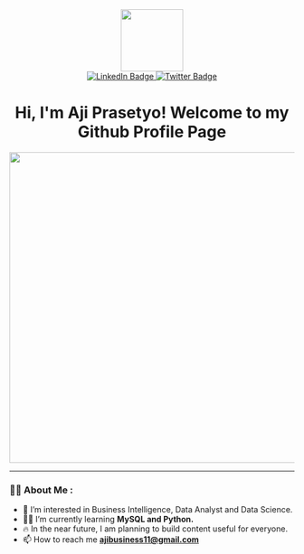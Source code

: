 <div id="header" align="center">
  <img src="https://media.giphy.com/media/M9gbBd9nbDrOTu1Mqx/giphy.gif" width="110"/>
</div>
<div id="badges" align="center">
  <a href="https://www.linkedin.com/in/ajiprasetyo11/">
    <img src="https://img.shields.io/badge/LinkedIn-blue?style=for-the-badge&logo=linkedin&logoColor=white" alt="LinkedIn Badge"/>
  </a>
  <a href="https://twitter.com/datawithap">
    <img src="https://img.shields.io/badge/Twitter-blue?style=for-the-badge&logo=twitter&logoColor=white" alt="Twitter Badge"/>
  </a>
<h1>
  Hi, I'm Aji Prasetyo! Welcome to my Github Profile Page
</h1>
</div>

<div align="center">
  <img src="https://user-images.githubusercontent.com/117008370/201519320-69de63cc-a0f4-42b4-8291-dc000c742a8c.png" width="550" height="550"/>
</div>

---
### 👨‍💻 About Me :
- 📌 I’m interested in Business Intelligence, Data Analyst and Data Science.
- 👨‍🎓 I’m currently learning **MySQL and Python.**
- 🔥 In the near future, I am planning to build content useful for everyone.
- 📫 How to reach me **ajibusiness11@gmail.com**

<!---
ajiprasetyo11/ajiprasetyo11 is a ✨ special ✨ repository because its `README.md` (this file) appears on your GitHub profile.
You can click the Preview link to take a look at your changes.
--->
